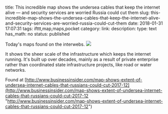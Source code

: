 title: This incredible map shows the undersea cables that keep the internet alive — and security services are worried Russia could cut them
slug: this-incredible-map-shows-the-undersea-cables-that-keep-the-internet-alive-and-security-services-are-worried-russia-could-cut-them
date: 2018-01-31 17:07:31
tags: ifttt,map,maps,pocket
category: 
link: 
description: 
type: text
has_math: no
status: published

Today's maps found on the interwebs. ![](http://static3.businessinsider.com/image/5a3a3edc4aa6b51d008b619a-1885/screen%20shot%202017-12-20%20at%20103632.png)  
  

It shows the sheer scale of the infrastructure which keeps the internet running. It's built up over decades, mainly as a result of private enterprise rather than coordinated state infrastructure projects, like road or water networks.  
  

Found at [http://www.businessinsider.com/map-shows-extent-of-undersea-internet-cables-that-russians-could-cut-2017-12](http://www.businessinsider.com/map-shows-extent-of-undersea-internet-cables-that-russians-could-cut-2017-12 "http://www.businessinsider.com/map-shows-extent-of-undersea-internet-cables-that-russians-could-cut-2017-12")




